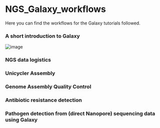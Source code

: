 # NGS_Galaxy_workflows

Here you can find the workflows for the Galaxy tutorials followed.

### A short introduction to Galaxy
![image](https://github.com/Eefje-Kuijpers/NGS_Galaxy_workflows/assets/13732259/f97921d0-617d-4c3b-a785-49d5827d67a3)


### NGS data logistics


### Unicycler Assembly


### Genome Assembly Quality Control


### Antibiotic resistance detection


### Pathogen detection from (direct Nanopore) sequencing data using Galaxy

